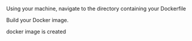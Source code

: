 Using your machine, navigate to the directory containing your Dockerfile


Build your Docker image.


docker image is created

